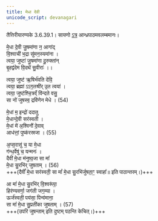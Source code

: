 ```yaml
---
title: मेधा देवी
unicode_script: devanagari
---
```


तैत्तिरीयारण्यके 3.6.39.1। सायणो [ऽत्र](https://archive.org/stream/Anandashram_Samskrita_Granthavali_Anandashram_Sanskrit_Series/ASS_036_Taittiriya_Aranyakam_With_Sayana_Bhashya_Part_2_-_Babasastri_Phadke_1927#page/n411/mode/2up) आन्ध्रपाठमवलम्बमानः।


मे॒धा दे॒वी जु॒षमा॑णा न॒ आगा॑द्  
वि॒श्वाची॑ भ॒द्रा सु॑मन॒स्यमा॑ना ।  
त्वया॒ जुष्टा॑ जु॒षमा॑णा दु॒रुक्ता॑न्  
बृ॒हद्व॑देम वि॒दथे॑ सु॒वीराः॑ ।। 

त्वया॒ जुष्ट॑ ऋ॒षिर्भ॑वति देवि॒  
त्वया॒ ब्रह्मा॑ ऽऽग॒तश्री॑र् उ॒त त्वया॑ ।  
त्वया॒ जुष्ट॑श्चि॒त्रव्ँ वि॑न्दते वसु॒  
सा नो॑ जुषस्व॒ द्रवि॑णेन मेधे । (54)

मे॒धां म॒ इन्द्रो॑ ददातु  
मे॒धान्दे॒वी सर॑स्वती ।  
मे॒धां मे॑ अ॒श्विनौ॑ दे॒वाव्  
आध॑त्तां॒ पुष्क॑रस्रजा । (55)

अ॒प्स॒रासु॑ च॒ या मे॒धा  
ग॑न्ध॒र्वेषु॑ च॒ यन्मनः॑ ।  
दैवी॑ मे॒धा म॑नुष्य॒जा सा मां॑  
मे॒धा सु॒रभि॑र् जुषताम् । (56)  
+++(दैवीं᳚ मे॒धा सर॑स्वती॒ सा मां᳚ मे॒धा सु॒रभि॑र्जुषता॒ꣳ॒ स्वाहा᳚॥ इति पाठान्तरम्।)+++

आ मां॑ मे॒धा सु॒रभि॑र् वि॒श्वरू॑पा॒  
हिर॑ण्यवर्णा॒ जग॑ती जग॒म्या ।  
ऊर्ज॑स्वती॒ पय॑सा॒ पिन्व॑माना॒  
सा मां॑ मे॒धा सु॒प्रती॑का जुषताम् । (57)  
+++(उपरि जुषन्ताम् इति दुष्टम् पठन्ति केचित्।)+++